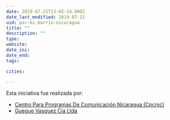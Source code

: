 ```yaml
---
date: 2019-07-21T23:02:24.000Z
date_last_modified: 2019-07-21
uid: por-mi-barrio-nicaragua
title: ""
description: ""
type: 
website: 
date_ini: 
date_end: 
tags:

cities: 

---
```


Esta iniciativa fue realizada por:

- [Centro Para Programas De Comunicación Nicaragua (Cpcnic)](/i/centro-para-programas-de-comunicacion-nicaragua-cpcnic.html)
- [Guegue Vasquez Cia Ltda](/i/guegue-vasquez-cia-ltda.html)
